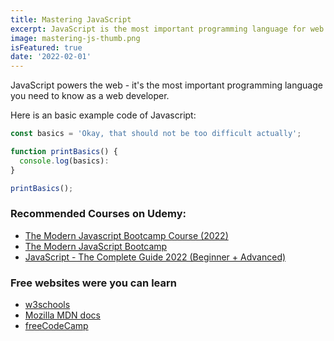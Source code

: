 ```yaml
---
title: Mastering JavaScript
excerpt: JavaScript is the most important programming language for web development. You probably don't know it well enough!
image: mastering-js-thumb.png
isFeatured: true
date: '2022-02-01'
---
```


JavaScript powers the web - it's the most important programming language you need to know as a web developer.

Here is an basic example code of Javascript:

```js
const basics = 'Okay, that should not be too difficult actually';

function printBasics() {
  console.log(basics):
}

printBasics();
```
### Recommended Courses on Udemy:
* [The Modern Javascript Bootcamp Course (2022)](https://www.udemy.com/course/javascript-beginners-complete-tutorial/) 
* [The Modern JavaScript Bootcamp](https://www.udemy.com/course/modern-javascript/)
* [JavaScript - The Complete Guide 2022 (Beginner + Advanced)](https://www.udemy.com/course/javascript-the-complete-guide-2020-beginner-advanced/)

### Free websites were you can learn
* [w3schools](https://www.w3schools.com/js/)
* [Mozilla MDN docs](https://developer.mozilla.org/en-US/docs/Learn/Getting_started_with_the_web/JavaScript_basics)
* [freeCodeCamp](https://www.freecodecamp.org/learn/javascript-algorithms-and-data-structures/)